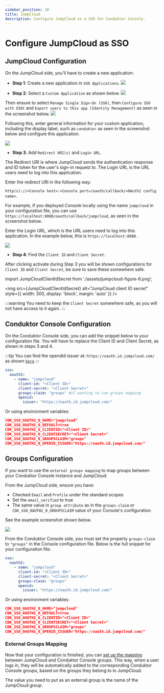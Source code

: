 ```yaml
---
sidebar_position: 10
title: JumpCloud
description: Configure JumpCloud as a SSO for Conduktor Console.
---
```


# Configure JumpCloud as SSO

## JumpCloud Configuration

On the JumpCloud side, you'll have to create a new application:

- **Step 1**: Create a new application in `SSO Applications`.
![](assets/jumpcloud-figure-1.png)


- **Step 2**: Select a `Custom Application` as shown below.
![](assets/jumpcloud-figure-2.png)

Then ensure to select `Manage Single Sign-On (SSO)`, then `Configure SSO with OIDC` and `Export users to this app (Identity Management)` as seen in the screenshot below.
![](assets/jumpcloud-figure-3.png)

Following this, enter general information for your custom application, including the display label, such as `conduktor` as seen in the screenshot below and configure this application.

![](assets/jumpcloud-figure-4.png)


- **Step 3**: Add `Redirect URI(s)` and `Login URL`.

The Redirect URI is where JumpCloud sends the authentication response and ID token for the user's sign-in request to. The Login URL is the URL users need to log into this application. 

Enter the redirect URI in the following way:

`http(s)://<Console host>:<Console port>/oauth/callback/<OAuth2 config name>`. 

For example, if you deployed Console locally using the name `jumpcloud` in your configuration file, you can use
`https://localhost:8080/oauth/callback/jumpcloud`, as seen in the screenshot below.

Enter the Login URL, which is the URL users need to log into this application. In the example below, this is `https://localhost:8080` .

![](assets/jumpcloud-figure-5.png)


- **Step 4**: Find the `Client ID` and `Client Secret`.

After clicking activate during Step 3 you will be shown configurations for `Client ID` and `Client Secret`, be sure to save these somewhere safe.
 
import JumpCloudClientIdSecret from './assets/jumpcloud-figure-6.png';

<img src={JumpCloudClientIdSecret} alt="JumpCloud client ID secret" style={{ width: 300, display: 'block', margin: 'auto' }} />

:::warning
You need to keep the `Client Secret` somewhere safe, as you will not have access to it again.
:::


## Conduktor Console Configuration

On the Conduktor Console side, you can add the snippet below to your configuration file. You will have to replace the Client ID and Client Secret, as shown in steps 3 and 4. 

:::tip
You can find the opendid issuer at: `https://oauth.id.jumpcloud.com/` as shown [`here`](https://jumpcloud.com/support/sso-with-oidc)
:::

```yaml title="platform-config.yaml"
sso:
  oauth2:
    - name: "jumpcloud"
      client-id: "<Client ID>"
      client-secret: "<Client Secret>"
      groups-claim: "groups" #if wanting to use groups mapping
      openid:
        issuer: "https://oauth.id.jumpcloud.com/"
```
Or using environment variables:

```json
CDK_SSO_OAUTH2_0_NAME="jumpcloud"
CDK_SSO_OAUTH2_0_DEFAULT=true
CDK_SSO_OAUTH2_0_CLIENTID="<Client ID>"
CDK_SSO_OAUTH2_0_CLIENTSECRET="<Client Secret>"
CDK_SSO_OAUTH2_0_GROUPSCLAIM="groups"
CDK_SSO_OAUTH2_0_OPENID_ISSUER="https://oauth.id.jumpcloud.com/"
```

## Groups Configuration

If you want to use the `external groups mapping` to map groups between your Conduktor Console instance and JumpCloud:

From the JumpCloud side, ensure you have:
- Checked `Email` and `Profile` under the standard scopes
- Set the `email_verified` to true
- The same value in `group attribute` as in the `groups-claim` or `CDK_SSO_OAUTH2_0_GROUPSCLAIM` value of your Console's configuration

See the example screenshot shown below.

![](assets/jumpcloud-figure-7.png)

From the Conduktor Console side, you must set the property `groups-claim` to `"groups"` in the Console configuration file.
Below is the full snippet for your configuration file:

```yaml title="platform-config.yaml"
sso:
  oauth2:
    - name: "jumpcloud"
      client-id: "<Client ID>"
      client-secret: "<Client Secret>"
      groups-claim: "groups"
      openid:
        issuer: "https://oauth.id.jumpcloud.com/"
```

Or using environment variables:

```json
CDK_SSO_OAUTH2_0_NAME="jumpcloud"
CDK_SSO_OAUTH2_0_DEFAULT=true
CDK_SSO_OAUTH2_0_CLIENTID="<Client ID>"
CDK_SSO_OAUTH2_0_CLIENTSECRET="<Client Secret>"
CDK_SSO_OAUTH2_0_GROUPSCLAIM="groups"
CDK_SSO_OAUTH2_0_OPENID_ISSUER="https://oauth.id.jumpcloud.com/"
```

### External Groups Mapping

Now that your configuration is finished, you can [set up the mapping](https://docs.conduktor.io/platform/get-started/configuration/user-authentication/external-group-sync/#create-an-external-group-mapping) between JumpCloud and Conduktor Console groups. This way, when a user logs in, they will be automatically added to the corresponding Conduktor Console groups, based on the groups they belong to in JumpCloud.

The value you need to put as an external group is the name of the JumpCloud group.
